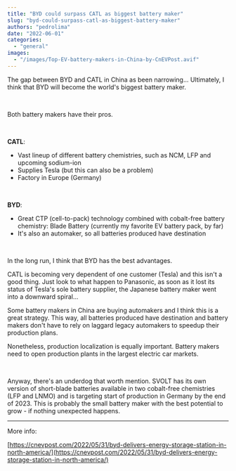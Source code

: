 ```yaml
---
title: "BYD could surpass CATL as biggest battery maker"
slug: "byd-could-surpass-catl-as-biggest-battery-maker"
authors: "pedrolima"
date: "2022-06-01"
categories: 
  - "general"
images: 
  - "/images/Top-EV-battery-makers-in-China-by-CnEVPost.avif"
---
```


The gap between BYD and CATL in China as been narrowing... Ultimately, I think that BYD will become the world's biggest battery maker.

 

Both battery makers have their pros.

 

**CATL**:

- Vast lineup of different battery chemistries, such as NCM, LFP and upcoming sodium-ion
- Supplies Tesla (but this can also be a problem)
- Factory in Europe (Germany)

 

**BYD**:

- Great CTP (cell-to-pack) technology combined with cobalt-free battery chemistry: Blade Battery (currently my favorite EV battery pack, by far)
- It's also an automaker, so all batteries produced have destination

 

In the long run, I think that BYD has the best advantages.

CATL is becoming very dependent of one customer (Tesla) and this isn't a good thing. Just look to what happen to Panasonic, as soon as it lost its status of Tesla's sole battery supplier, the Japanese battery maker went into a downward spiral...

Some battery makers in China are buying automakers and I think this is a great strategy. This way, all batteries produced have destination and battery makers don't have to rely on laggard legacy automakers to speedup their production plans.

Nonetheless, production localization is equally important. Battery makers need to open production plants in the largest electric car markets.

 

Anyway, there's an underdog that worth mention. SVOLT has its own version of short-blade batteries available in two cobalt-free chemistries (LFP and LNMO) and is targeting start of production in Germany by the end of 2023. This is probably the small battery maker with the best potential to grow - if nothing unexpected happens.

---

More info:

[https://cnevpost.com/2022/05/31/byd-delivers-energy-storage-station-in-north-america/](https://cnevpost.com/2022/05/31/byd-delivers-energy-storage-station-in-north-america/)
